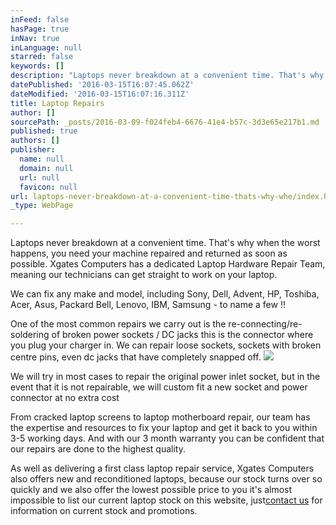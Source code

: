```yaml
---
inFeed: false
hasPage: true
inNav: true
inLanguage: null
starred: false
keywords: []
description: "Laptops never breakdown at a convenient time. That's why when the worst happens, you need your machine repaired and returned as soon as possible. Xgates Computers has a dedicated Laptop Hardware Repair Team, meaning our technicians can get straight to work on your laptop."
datePublished: '2016-03-15T16:07:45.062Z'
dateModified: '2016-03-15T16:07:16.311Z'
title: Laptop Repairs
author: []
sourcePath: _posts/2016-03-09-f024feb4-6676-41e4-b57c-3d3e65e217b1.md
published: true
authors: []
publisher:
  name: null
  domain: null
  url: null
  favicon: null
url: laptops-never-breakdown-at-a-convenient-time-thats-why-whe/index.html
_type: WebPage

---
```

Laptops never breakdown at a convenient time. That's why when the worst happens, you need your machine repaired and returned as soon as possible. Xgates Computers has a dedicated Laptop Hardware Repair Team, meaning our technicians can get straight to work on your laptop.

We can fix any make and model, including Sony, Dell, Advent, HP, Toshiba, Acer, Asus, Packard Bell, Lenovo, IBM, Samsung - to name a few !!

One of the most common repairs we carry out is the re-connecting/re-soldering of broken power sockets / DC jacks this is the connector where you plug your charger in. We can repair loose sockets, sockets with broken centre pins, even dc jacks that have completely snapped off.
![](https://the-grid-user-content.s3-us-west-2.amazonaws.com/e903bc82-346f-4098-9d90-38c8110e7925.jpg)

We will try in most cases to repair the original power inlet socket, but in the event that it is not repairable, we will custom fit a new socket and power connector at no extra cost

From cracked laptop screens to laptop motherboard repair, our team has the expertise and resources to fix your laptop and get it back to you within 3-5 working days. And with our 3 month warranty you can be confident that our repairs are done to the highest quality.

As well as delivering a first class laptop repair service, Xgates Computers also offers new and reconditioned laptops, because our stock turns over so quickly and we also offer the lowest possible price to you it's almost impossible to list our current laptop stock on this website, just[contact us][0] for information on current stock and promotions.

[0]: http://xgatescomputers.co.uk/contact-us
